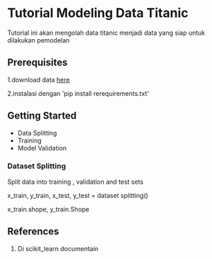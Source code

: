 # Tutorial Modeling Data Titanic

Tutorial ini akan mengolah data titanic menjadi data yang siap untuk dilakukan pemodelan 

## Prerequisites

1.download data [here](https://www.kaggle.com/code/alexisbcook/titanic-tutorial)

2.instalasi dengan 'pip install rerequirements.txt' 

## Getting Started
- Data Splitting
- Training
- Model Validation

### Dataset Splitting
Split data into training , validation and test sets

x_train, y_train, x_test, y_test = dataset splitting()

x_train.shope, y_train.Shope

## References
1. Di scikit_learn documentain




